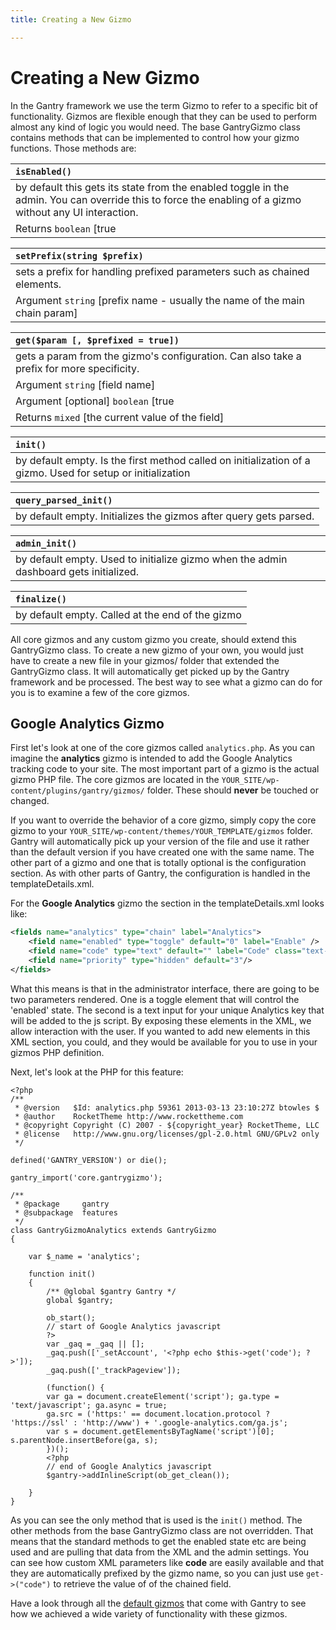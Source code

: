 ```yaml
---
title: Creating a New Gizmo

---
```


Creating a New Gizmo
======================
In the Gantry framework we use the term Gizmo to refer to a specific bit of functionality. Gizmos are flexible enough that they can be used to perform almost any kind of logic you would need. The base GantryGizmo class contains methods that can be implemented to control how your gizmo functions. Those methods are:

| `isEnabled()`
|:-------------------------------------------------------------------------------------------------------------------------------------------------------
| by default this gets its state from the enabled toggle in the admin. You can override this to force the enabling of a gizmo without any UI interaction.
| Returns `boolean` [true | false]


| `setPrefix(string $prefix)`
|:------------------------------------------------------------------------
| sets a prefix for handling prefixed parameters such as chained elements.
| Argument `string` [prefix name - usually the name of the main chain param]


| `get($param [, $prefixed = true])`
|:-----------------------------------------------------------------------------------------
| gets a param from the gizmo's configuration. Can also take a prefix for more specificity.
| Argument `string` [field name]
| Argument [optional] `boolean` [true | false]
| Returns `mixed` [the current value of the field]


| `init()`
|:-----------------------------------------------------------------------------------------------------------
| by default empty. Is the first method called on initialization of a gizmo. Used for setup or initialization


| `query_parsed_init()`
|:-----------------------------------------------------------------
| by default empty. Initializes the gizmos after query gets parsed.


| `admin_init()`
|:-------------------------------------------------------------------------------------
| by default empty. Used to initialize gizmo when the admin dashboard gets initialized.


| `finalize()`
|:--------------------------------------------------
| by default empty. Called at the end of the gizmo

All core gizmos and any custom gizmo you create, should extend this GantryGizmo class. To create a new gizmo of your own, you would just have to create a new file in your gizmos/ folder that extended the GantryGizmo class. It will automatically get picked up by the Gantry framework and be processed. The best way to see what a gizmo can do for you is to examine a few of the core gizmos.


Google Analytics Gizmo
----------------------
First let's look at one of the core gizmos called `analytics.php`. As you can imagine the **analytics** gizmo is intended to add the Google Analytics tracking code to your site. The most important part of a gizmo is the actual gizmo PHP file. The core gizmos are located in the `YOUR_SITE/wp-content/plugins/gantry/gizmos/` folder. These should **never** be touched or changed. 

If you want to override the behavior of a core gizmo, simply copy the core gizmo to your `YOUR_SITE/wp-content/themes/YOUR_TEMPLATE/gizmos` folder. Gantry will automatically pick up your version of the file and use it rather than the default version if you have created one with the same name. The other part of a gizmo and one that is totally optional is the configuration section. As with other parts of Gantry, the configuration is handled in the templateDetails.xml. 

For the **Google Analytics** gizmo the section in the templateDetails.xml looks like:

~~~ .xml
<fields name="analytics" type="chain" label="Analytics">
    <field name="enabled" type="toggle" default="0" label="Enable" />
    <field name="code" type="text" default="" label="Code" class="text-long" />
    <field name="priority" type="hidden" default="3"/>
</fields>
~~~

What this means is that in the administrator interface, there are going to be two parameters rendered. One is a toggle element that will control the 'enabled' state. The second is a text input for your unique Analytics key that will be added to the js script. By exposing these elements in the XML, we allow interaction with the user. If you wanted to add new elements in this XML section, you could, and they would be available for you to use in your gizmos PHP definition.

Next, let's look at the PHP for this feature:

~~~ .php
<?php
/**
 * @version   $Id: analytics.php 59361 2013-03-13 23:10:27Z btowles $
 * @author    RocketTheme http://www.rockettheme.com
 * @copyright Copyright (C) 2007 - ${copyright_year} RocketTheme, LLC
 * @license   http://www.gnu.org/licenses/gpl-2.0.html GNU/GPLv2 only
 */

defined('GANTRY_VERSION') or die();

gantry_import('core.gantrygizmo');

/**
 * @package     gantry
 * @subpackage  features
 */
class GantryGizmoAnalytics extends GantryGizmo
{

    var $_name = 'analytics';

    function init()
    {
        /** @global $gantry Gantry */
        global $gantry;

        ob_start();
        // start of Google Analytics javascript
        ?>
        var _gaq = _gaq || [];
        _gaq.push(['_setAccount', '<?php echo $this->get('code'); ?>']);
        _gaq.push(['_trackPageview']);

        (function() {
        var ga = document.createElement('script'); ga.type = 'text/javascript'; ga.async = true;
        ga.src = ('https:' == document.location.protocol ? 'https://ssl' : 'http://www') + '.google-analytics.com/ga.js';
        var s = document.getElementsByTagName('script')[0]; s.parentNode.insertBefore(ga, s);
        })();
        <?php
        // end of Google Analytics javascript
        $gantry->addInlineScript(ob_get_clean());

    }
}
~~~

As you can see the only method that is used is the `init()` method. The other methods from the base GantryGizmo class are not overridden. That means that the standard methods to get the enabled state etc are being used and are pulling that data from the XML and the admin settings. You can see how custom XML parameters like **code** are easily available and that they are automatically prefixed by the gizmo name, so you can just use `get->("code")` to retrieve the value of of the chained field.

Have a look through all the [default gizmos](../configure/gizmos.md) that come with Gantry to see how we achieved a wide variety of functionality with these gizmos.
